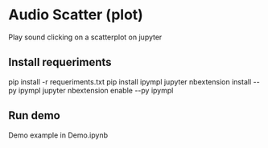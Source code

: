 # Audio Scatter (plot)

Play sound clicking on a scatterplot on jupyter

## Install requeriments

pip install -r requeriments.txt
pip install ipympl
jupyter nbextension install --py ipympl
jupyter nbextension enable --py ipympl

## Run demo

Demo example in Demo.ipynb
